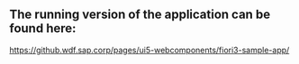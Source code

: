 ## The running version of the application can be found here:
https://github.wdf.sap.corp/pages/ui5-webcomponents/fiori3-sample-app/
